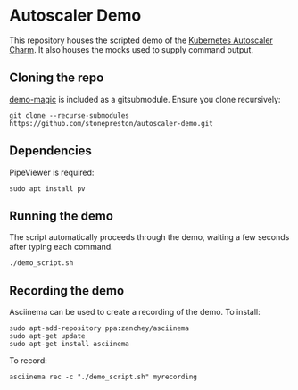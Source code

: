 # Autoscaler Demo
This repository houses the scripted demo of the [Kubernetes Autoscaler Charm](https://charmhub.io/kubernetes-autoscaler). It also houses the mocks used to supply command output. 

## Cloning the repo
[demo-magic](https://github.com/paxtonhare/demo-magic) is included as a gitsubmodule. Ensure you clone recursively:
```
git clone --recurse-submodules https://github.com/stonepreston/autoscaler-demo.git
```

## Dependencies
PipeViewer is required:
```
sudo apt install pv
```

## Running the demo
The script automatically proceeds through the demo, waiting a few seconds after typing each command. 
```
./demo_script.sh
```

## Recording the demo
Asciinema can be used to create a recording of the demo. To install:
```
sudo apt-add-repository ppa:zanchey/asciinema
sudo apt-get update
sudo apt-get install asciinema
```

To record:
```
asciinema rec -c "./demo_script.sh" myrecording
```


